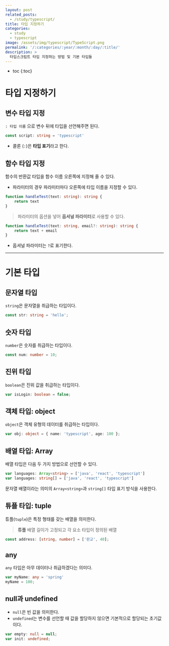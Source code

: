 ```yaml
---
layout: post
related_posts:
  - /study/typescript/
title: 타입 지정하기
categories:
  - study
  - typescript
image: /assets/img/typescript/TypeScript.png
permalink: '/:categories/:year/:month/:day/:title/'
description: >
  타입스크립트 타입 지정하는 방법 및 기본 타입들
---
```


* toc
{:toc}

# 타입 지정하기

## 변수 타입 지정

`: 타입 이름` 으로 변수 뒤에 타입을 선언해주면 된다.

```ts
const script: string = 'typescript' 
```

- 콜론 (`:`)은 **타입 표기**라고 한다.

## 함수 타입 지정

함수의 반환값 타입을 함수 이름 오른쪽에 지정해 줄 수 있다.

- 파라미터의 경우 파라미터마다 오른쪽에 타입 이름을 지정할 수 있다.

```ts
function handleTest(text: string): string {
	return text
}
```

> 파라미터의 옵션을 넣어 **옵셔널 파라미터**로 사용할 수 있다.

```ts
function handleTest(text: string, email?: string): string {
	return text + email
}
```

- 옵셔널 파라미터는 `?`로 표기한다.

---

# 기본 타입

## 문자열 타입

`string`은 문자열을 취급하는 타입이다.

```ts
const str: string = 'hello';
```

## 숫자 타입

`number`은 숫자를 취급하는 타입이다.

```ts
const num: number = 10;
```

## 진위 타입

`boolean`은 진위 값을 취급하는 타입이다.

```ts
var isLogin: boolean = false;
```

## 객체 타입: object

`object`은 객체 유형의 데이터를 취급하는 타입이다.

```ts
var obj: object = { name: 'typescript', age: 100 };
```

## 배열 타입: Array

배열 타입은 다음 두 가지 방법으로 선언할 수 있다.

```ts
var languages: Array<string> = ['java', 'react', 'typescript']
var languages: string[] = ['java', 'react', 'typescript']
```

문자열 배열이라는 의미의 `Array<string>`과 `string[]` 타입 표기 방식을 사용한다.

## 튜플 타입: tuple

튜플(`tuple`)은 특정 형태를 갖는 배열을 의미한다.

> <strong class="orange_">튜플</strong>
> 배열 길이가 고정되고 각 요소 타입이 정의된 배열


```ts
const address: [string, number] = ['판교', 40];
```

## any

`any` 타입은 아무 데이터나 취급하겠다는 의미다.

```ts
var myName: any = 'spring'
myName = 100;
```

## null과 undefined

- `null`은 빈 값을 의미한다.
- `undefined`는 변수를 선언할 때 값을 할당하지 않으면 기본적으로 할당되는 초기값이다.

```ts
var empty: null = null;
var init: undefined;
```